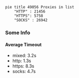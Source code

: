 
```mermaid
pie title 49056 Proxies in list
    "HTTP" : 21456
    "HTTPS": 5758
    "SOCKS" : 26942
```

### Some Info
#### Average Timeout

- mixed: 3.2s
- http: 1.3s
- https: 8.3s
- socks: 4.7s